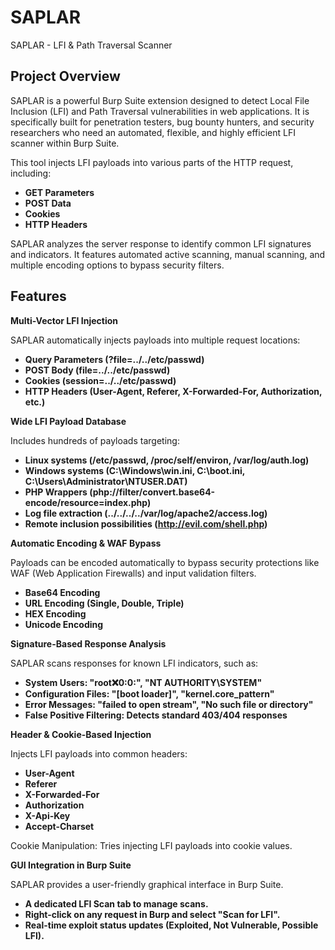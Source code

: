 # SAPLAR
SAPLAR - LFI &amp; Path Traversal Scanner


## Project Overview

SAPLAR is a powerful Burp Suite extension designed to detect Local File Inclusion (LFI) and Path Traversal vulnerabilities in web applications. It is specifically built for penetration testers, bug bounty hunters, and security researchers who need an automated, flexible, and highly efficient LFI scanner within Burp Suite.

This tool injects LFI payloads into various parts of the HTTP request, including:

- **GET Parameters**
- **POST Data**
- **Cookies**
- **HTTP Headers**

SAPLAR analyzes the server response to identify common LFI signatures and indicators. It features automated active scanning, manual scanning, and multiple encoding options to bypass security filters.


## Features

**Multi-Vector LFI Injection**

SAPLAR automatically injects payloads into multiple request locations:

- **Query Parameters (?file=../../etc/passwd)**
- **POST Body (file=../../etc/passwd)**
- **Cookies (session=../../etc/passwd)**
- **HTTP Headers (User-Agent, Referer, X-Forwarded-For, Authorization, etc.)**

**Wide LFI Payload Database**

Includes hundreds of payloads targeting:

- **Linux systems (/etc/passwd, /proc/self/environ, /var/log/auth.log)**
- **Windows systems (C:\Windows\win.ini, C:\boot.ini, C:\Users\Administrator\NTUSER.DAT)**
- **PHP Wrappers (php://filter/convert.base64-encode/resource=index.php)**
- **Log file extraction (../../../../var/log/apache2/access.log)**
- **Remote inclusion possibilities (http://evil.com/shell.php)**

**Automatic Encoding & WAF Bypass**

Payloads can be encoded automatically to bypass security protections like WAF (Web Application Firewalls) and input validation filters.

- **Base64 Encoding**
- **URL Encoding (Single, Double, Triple)**
- **HEX Encoding**
- **Unicode Encoding**

**Signature-Based Response Analysis**

SAPLAR scans responses for known LFI indicators, such as:

- **System Users: "root:x:0:0:", "NT AUTHORITY\\SYSTEM"**
- **Configuration Files: "[boot loader]", "kernel.core_pattern"**
- **Error Messages: "failed to open stream", "No such file or directory"**
- **False Positive Filtering: Detects standard 403/404 responses**

**Header & Cookie-Based Injection**

Injects LFI payloads into common headers:

- **User-Agent**
- **Referer**
- **X-Forwarded-For**
- **Authorization**
- **X-Api-Key**
- **Accept-Charset**

Cookie Manipulation: Tries injecting LFI payloads into cookie values.


**GUI Integration in Burp Suite**

SAPLAR provides a user-friendly graphical interface in Burp Suite.

- **A dedicated LFI Scan tab to manage scans.**
- **Right-click on any request in Burp and select "Scan for LFI".**
- **Real-time exploit status updates (Exploited, Not Vulnerable, Possible LFI).**

